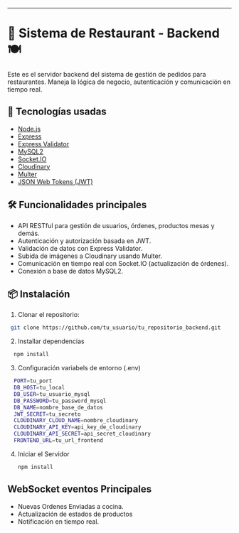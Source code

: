 ---

# 📂 Sistema de Restaurant - Backend🍽️

Este es el servidor backend del sistema de gestión de pedidos para restaurantes. Maneja la lógica de negocio, autenticación y comunicación en tiempo real.

## 🚀 Tecnologías usadas

- [Node.js](https://nodejs.org/)
- [Express](https://expressjs.com/)
- [Express Validator](https://express-validator.github.io/)
- [MySQL2](https://www.npmjs.com/package/mysql2)
- [Socket.IO](https://socket.io/)
- [Cloudinary](https://cloudinary.com/)
- [Multer](https://github.com/expressjs/multer)
- [JSON Web Tokens (JWT)](https://jwt.io/)

## 🛠️ Funcionalidades principales

- API RESTful para gestión de usuarios, órdenes, productos mesas y demás.
- Autenticación y autorización basada en JWT.
- Validación de datos con Express Validator.
- Subida de imágenes a Cloudinary usando Multer.
- Comunicación en tiempo real con Socket.IO (actualización de órdenes).
- Conexión a base de datos MySQL2.

## 📦 Instalación

1. Clonar el repositorio:
  ```bash
   git clone https://github.com/tu_usuario/tu_repositorio_backend.git
  ```

2. Installar dependencias
  ```bash
    npm install
  ```
3. Configuración variabels de entorno (.env)
```bash
  PORT=tu_port
  DB_HOST=tu_local
  DB_USER=tu_usuario_mysql
  DB_PASSWORD=tu_password_mysql
  DB_NAME=nombre_base_de_datos
  JWT_SECRET=tu_secreto
  CLOUDINARY_CLOUD_NAME=nombre_cloudinary
  CLOUDINARY_API_KEY=api_key_de_cloudinary
  CLOUDINARY_API_SECRET=api_secret_cloudinary
  FRONTEND_URL=tu_url_frontend
```
4. Iniciar el Servidor
   ```bash
   npm install
   ```

## WebSocket eventos Principales
- Nuevas Ordenes Enviadas a cocina.
- Actualización de estados de productos
- Notificación en tiempo real.
